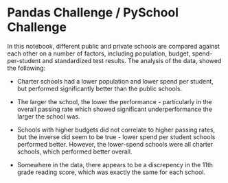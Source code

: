 # Pandas Challenge / PySchool Challenge

In this notebook, different public and private schools are compared against each other on a number of factors, including population, budget, spend-per-student and standardized test results. The analysis of the data, showed the following:

* Charter schools had a lower population and lower spend per student, but performed significantly better than the public schools.

* The larger the school, the lower the performance - particularly in the overall passing rate which showed significant underperformance the larger the school was.

* Schools with higher budgets did not correlate to higher passing rates, but the inverse did seem to be true - lower spend per student schools performed better. However, the lower-spend schools were all charter schools, which performed better overall.

* Somewhere in the data, there appears to be a discrepency in the 11th grade reading score, which was exactly the same for each school.
